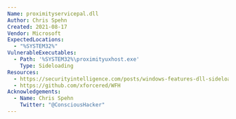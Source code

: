 ```yaml
---
Name: proximityservicepal.dll
Author: Chris Spehn
Created: 2021-08-17
Vendor: Microsoft
ExpectedLocations:
  - "%SYSTEM32%"
VulnerableExecutables:
  - Path: '%SYSTEM32%\proximityuxhost.exe'
    Type: Sideloading
Resources:
  - https://securityintelligence.com/posts/windows-features-dll-sideloading/
  - https://github.com/xforcered/WFH
Acknowledgements:
  - Name: Chris Spehn
    Twitter: "@ConsciousHacker"
---
```


